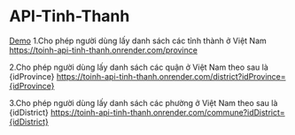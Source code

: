﻿# API-Tinh-Thanh
[Demo](https://codesandbox.io/p/sandbox/api-tinh-thanh-dp68yq?layout=%257B%2522sidebarPanel%2522%253A%2522EXPLORER%2522%252C%2522rootPanelGroup%2522%253A%257B%2522direction%2522%253A%2522horizontal%2522%252C%2522contentType%2522%253A%2522UNKNOWN%2522%252C%2522type%2522%253A%2522PANEL_GROUP%2522%252C%2522id%2522%253A%2522ROOT_LAYOUT%2522%252C%2522panels%2522%253A%255B%257B%2522type%2522%253A%2522PANEL_GROUP%2522%252C%2522contentType%2522%253A%2522UNKNOWN%2522%252C%2522direction%2522%253A%2522vertical%2522%252C%2522id%2522%253A%2522clvnli2f90006356ilxae926p%2522%252C%2522sizes%2522%253A%255B100%252C0%255D%252C%2522panels%2522%253A%255B%257B%2522type%2522%253A%2522PANEL_GROUP%2522%252C%2522contentType%2522%253A%2522EDITOR%2522%252C%2522direction%2522%253A%2522horizontal%2522%252C%2522id%2522%253A%2522EDITOR%2522%252C%2522panels%2522%253A%255B%257B%2522type%2522%253A%2522PANEL%2522%252C%2522contentType%2522%253A%2522EDITOR%2522%252C%2522id%2522%253A%2522clvnli2f90002356i7bs49fti%2522%257D%255D%257D%252C%257B%2522type%2522%253A%2522PANEL_GROUP%2522%252C%2522contentType%2522%253A%2522SHELLS%2522%252C%2522direction%2522%253A%2522horizontal%2522%252C%2522id%2522%253A%2522SHELLS%2522%252C%2522panels%2522%253A%255B%257B%2522type%2522%253A%2522PANEL%2522%252C%2522contentType%2522%253A%2522SHELLS%2522%252C%2522id%2522%253A%2522clvnli2f90003356i2jbqclkf%2522%257D%255D%252C%2522sizes%2522%253A%255B100%255D%257D%255D%257D%252C%257B%2522type%2522%253A%2522PANEL_GROUP%2522%252C%2522contentType%2522%253A%2522DEVTOOLS%2522%252C%2522direction%2522%253A%2522vertical%2522%252C%2522id%2522%253A%2522DEVTOOLS%2522%252C%2522panels%2522%253A%255B%257B%2522type%2522%253A%2522PANEL%2522%252C%2522contentType%2522%253A%2522DEVTOOLS%2522%252C%2522id%2522%253A%2522clvnli2f90005356idltvf2bo%2522%257D%255D%252C%2522sizes%2522%253A%255B100%255D%257D%255D%252C%2522sizes%2522%253A%255B50%252C50%255D%257D%252C%2522tabbedPanels%2522%253A%257B%2522clvnli2f90002356i7bs49fti%2522%253A%257B%2522tabs%2522%253A%255B%257B%2522id%2522%253A%2522clvnli2f80001356izzyjmaij%2522%252C%2522mode%2522%253A%2522permanent%2522%252C%2522type%2522%253A%2522FILE%2522%252C%2522filepath%2522%253A%2522%252Findex.html%2522%257D%255D%252C%2522id%2522%253A%2522clvnli2f90002356i7bs49fti%2522%252C%2522activeTabId%2522%253A%2522clvnli2f80001356izzyjmaij%2522%257D%252C%2522clvnli2f90005356idltvf2bo%2522%253A%257B%2522tabs%2522%253A%255B%257B%2522id%2522%253A%2522clvnli2f90004356igaymiujm%2522%252C%2522mode%2522%253A%2522permanent%2522%252C%2522type%2522%253A%2522UNASSIGNED_PORT%2522%252C%2522port%2522%253A0%252C%2522path%2522%253A%2522%252F%2522%257D%255D%252C%2522id%2522%253A%2522clvnli2f90005356idltvf2bo%2522%252C%2522activeTabId%2522%253A%2522clvnli2f90004356igaymiujm%2522%257D%252C%2522clvnli2f90003356i2jbqclkf%2522%253A%257B%2522tabs%2522%253A%255B%255D%252C%2522id%2522%253A%2522clvnli2f90003356i2jbqclkf%2522%257D%257D%252C%2522showDevtools%2522%253Atrue%252C%2522showShells%2522%253Afalse%252C%2522showSidebar%2522%253Atrue%252C%2522sidebarPanelSize%2522%253A15%257D)
1.Cho phép người dùng lấy danh sách các tỉnh thành ở Việt Nam
https://toinh-api-tinh-thanh.onrender.com/province 

2.Cho phép người dùng lấy danh sách các quận ở Việt Nam theo sau là {idProvince}
https://toinh-api-tinh-thanh.onrender.com/district?idProvince={idProvince}

3.Cho phép người dùng lấy danh sách các phường ở Việt Nam theo sau là {idDistrict}
https://toinh-api-tinh-thanh.onrender.com/commune?idDistrict={idDistrict}
